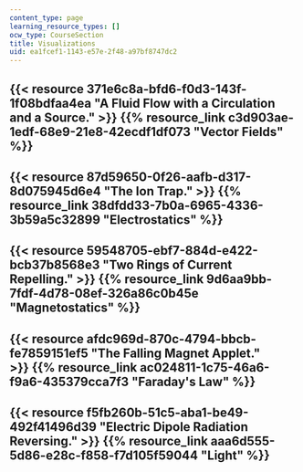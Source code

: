 ```yaml
---
content_type: page
learning_resource_types: []
ocw_type: CourseSection
title: Visualizations
uid: ea1fcef1-1143-e57e-2f48-a97bf8747dc2
---
```


{{< resource 371e6c8a-bfd6-f0d3-143f-1f08bdfaa4ea "A Fluid Flow with a Circulation and a Source." >}} {{% resource_link c3d903ae-1edf-68e9-21e8-42ecdf1df073 "Vector Fields" %}}
-----------------------------------------------------------------------------------------------------------------------------------------------------------------------------------------------------------------------------

{{< resource 87d59650-0f26-aafb-d317-8d075945d6e4 "The Ion Trap." >}} {{% resource_link 38dfdd33-7b0a-6965-4336-3b59a5c32899 "Electrostatics" %}}
---------------------------------------------------------------------------------------------------------------------------------------------------------------------------------------------

{{< resource 59548705-ebf7-884d-e422-bcb37b8568e3 "Two Rings of Current Repelling." >}} {{% resource_link 9d6aa9bb-7fdf-4d78-08ef-326a86c0b45e "Magnetostatics" %}}
----------------------------------------------------------------------------------------------------------------------------------------------------------------------------------------------------------------------

{{< resource afdc969d-870c-4794-bbcb-fe7859151ef5 "The Falling Magnet Applet." >}} {{% resource_link ac024811-1c75-46a6-f9a6-435379cca7f3 "Faraday's Law" %}}
--------------------------------------------------------------------------------------------------------------------------------------------------------------------------------------------------------

{{< resource f5fb260b-51c5-aba1-be49-492f41496d39 "Electric Dipole Radiation Reversing." >}} {{% resource_link aaa6d555-5d86-e28c-f858-f7d105f59044 "Light" %}}
-----------------------------------------------------------------------------------------------------------------------------------------------------------------------------------------------------